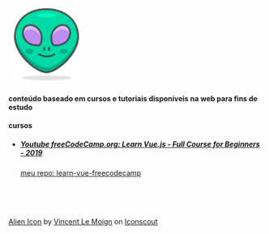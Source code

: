 <img width="150rem" src="./images/alien.svg">
<h4>conteúdo baseado em cursos e tutoriais disponíveis na web para fins de estudo</h4>

<h4>cursos</h4>

<ul>
  <li>
     <h5><a href="https://www.youtube.com/watch?v=4deVCNJq3qc" target="_blank">Youtube freeCodeCamp.org: Learn Vue.js - Full Course for Beginners - 2019</a></h5>
     <a href="https://github.com/maira-o/estudos/tree/main/vue/cursos/learn-vue-freecodecamp" target="_blank">meu repo: learn-vue-freecodecamp</a>
  </li>
</ul>


<br>
<br>
<br>

<a href="https://iconscout.com/icons/alien" target="_blank">Alien Icon</a> by <a href="https://iconscout.com/contributors/vincent-le-moign">Vincent Le Moign</a> on <a href="https://iconscout.com">Iconscout</a>
